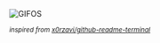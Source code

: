 <div align="justify">
<picture>
    <source media="(prefers-color-scheme: dark)" srcset="https://i.ibb.co/y5n9hrf/output-gif.gif">
    <source media="(prefers-color-scheme: light)" srcset="https://i.ibb.co/y5n9hrf/output-gif.gif">
    <img alt="GIFOS" src="https://i.ibb.co/y5n9hrf/output-gif.gif">
</picture>

<sub><i>inspired from [x0rzavi/github-readme-terminal](https://github.com/x0rzavi/github-readme-terminal)</i></sub>

</div>

<!-- Image deletion URL: https://ibb.co/J2R1x9B/6050463593aeaf1c7a4f3db68b19e20c -->